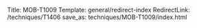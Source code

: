 Title: MOB-T1009
Template: general/redirect-index
RedirectLink: /techniques/T1406
save_as: techniques/MOB-T1009/index.html
